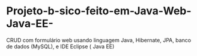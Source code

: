 # Projeto-b-sico-feito-em-Java-Web-Java-EE-
CRUD com formulário web usando  linguagem Java, Hibernate, JPA, banco de dados (MySQL), e IDE Eclipse ( Java EE)
